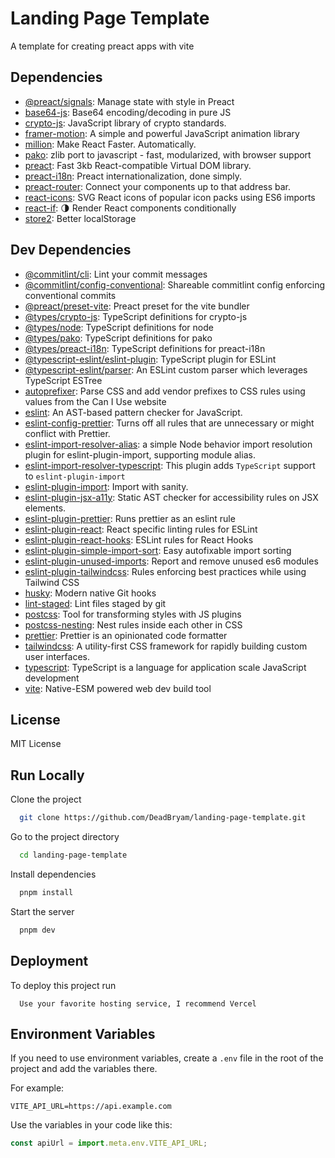 # Landing Page Template

A template for creating preact apps with vite

## Dependencies

-   [@preact/signals](https://ghub.io/@preact/signals): Manage state with style in Preact
-   [base64-js](https://ghub.io/base64-js): Base64 encoding/decoding in pure JS
-   [crypto-js](https://ghub.io/crypto-js): JavaScript library of crypto standards.
-   [framer-motion](https://ghub.io/framer-motion): A simple and powerful JavaScript animation library
-   [million](https://ghub.io/million): Make React Faster. Automatically.
-   [pako](https://ghub.io/pako): zlib port to javascript - fast, modularized, with browser support
-   [preact](https://ghub.io/preact): Fast 3kb React-compatible Virtual DOM library.
-   [preact-i18n](https://ghub.io/preact-i18n): Preact internationalization, done simply.
-   [preact-router](https://ghub.io/preact-router): Connect your components up to that address bar.
-   [react-icons](https://ghub.io/react-icons): SVG React icons of popular icon packs using ES6 imports
-   [react-if](https://ghub.io/react-if): 🌗 Render React components conditionally
-   [store2](https://ghub.io/store2): Better localStorage

## Dev Dependencies

-   [@commitlint/cli](https://ghub.io/@commitlint/cli): Lint your commit messages
-   [@commitlint/config-conventional](https://ghub.io/@commitlint/config-conventional): Shareable commitlint config enforcing conventional commits
-   [@preact/preset-vite](https://ghub.io/@preact/preset-vite): Preact preset for the vite bundler
-   [@types/crypto-js](https://ghub.io/@types/crypto-js): TypeScript definitions for crypto-js
-   [@types/node](https://ghub.io/@types/node): TypeScript definitions for node
-   [@types/pako](https://ghub.io/@types/pako): TypeScript definitions for pako
-   [@types/preact-i18n](https://ghub.io/@types/preact-i18n): TypeScript definitions for preact-i18n
-   [@typescript-eslint/eslint-plugin](https://ghub.io/@typescript-eslint/eslint-plugin): TypeScript plugin for ESLint
-   [@typescript-eslint/parser](https://ghub.io/@typescript-eslint/parser): An ESLint custom parser which leverages TypeScript ESTree
-   [autoprefixer](https://ghub.io/autoprefixer): Parse CSS and add vendor prefixes to CSS rules using values from the Can I Use website
-   [eslint](https://ghub.io/eslint): An AST-based pattern checker for JavaScript.
-   [eslint-config-prettier](https://ghub.io/eslint-config-prettier): Turns off all rules that are unnecessary or might conflict with Prettier.
-   [eslint-import-resolver-alias](https://ghub.io/eslint-import-resolver-alias): a simple Node behavior import resolution plugin for eslint-plugin-import, supporting module alias.
-   [eslint-import-resolver-typescript](https://ghub.io/eslint-import-resolver-typescript): This plugin adds `TypeScript` support to `eslint-plugin-import`
-   [eslint-plugin-import](https://ghub.io/eslint-plugin-import): Import with sanity.
-   [eslint-plugin-jsx-a11y](https://ghub.io/eslint-plugin-jsx-a11y): Static AST checker for accessibility rules on JSX elements.
-   [eslint-plugin-prettier](https://ghub.io/eslint-plugin-prettier): Runs prettier as an eslint rule
-   [eslint-plugin-react](https://ghub.io/eslint-plugin-react): React specific linting rules for ESLint
-   [eslint-plugin-react-hooks](https://ghub.io/eslint-plugin-react-hooks): ESLint rules for React Hooks
-   [eslint-plugin-simple-import-sort](https://ghub.io/eslint-plugin-simple-import-sort): Easy autofixable import sorting
-   [eslint-plugin-unused-imports](https://ghub.io/eslint-plugin-unused-imports): Report and remove unused es6 modules
-   [eslint-plugin-tailwindcss](https://ghub.io/eslint-plugin-tailwindcss): Rules enforcing best practices while using Tailwind CSS
-   [husky](https://ghub.io/husky): Modern native Git hooks
-   [lint-staged](https://ghub.io/lint-staged): Lint files staged by git
-   [postcss](https://ghub.io/postcss): Tool for transforming styles with JS plugins
-   [postcss-nesting](https://ghub.io/postcss-nesting): Nest rules inside each other in CSS
-   [prettier](https://ghub.io/prettier): Prettier is an opinionated code formatter
-   [tailwindcss](https://ghub.io/tailwindcss): A utility-first CSS framework for rapidly building custom user interfaces.
-   [typescript](https://ghub.io/typescript): TypeScript is a language for application scale JavaScript development
-   [vite](https://ghub.io/vite): Native-ESM powered web dev build tool

## License

MIT License

## Run Locally

Clone the project

```bash
  git clone https://github.com/DeadBryam/landing-page-template.git
```

Go to the project directory

```bash
  cd landing-page-template
```

Install dependencies

```bash
  pnpm install
```

Start the server

```bash
  pnpm dev
```

## Deployment

To deploy this project run

```
  Use your favorite hosting service, I recommend Vercel
```

## Environment Variables

If you need to use environment variables, create a `.env` file in the root of the project and add the variables there.

For example:

```env
VITE_API_URL=https://api.example.com
```

Use the variables in your code like this:

```javascript
const apiUrl = import.meta.env.VITE_API_URL;
```
